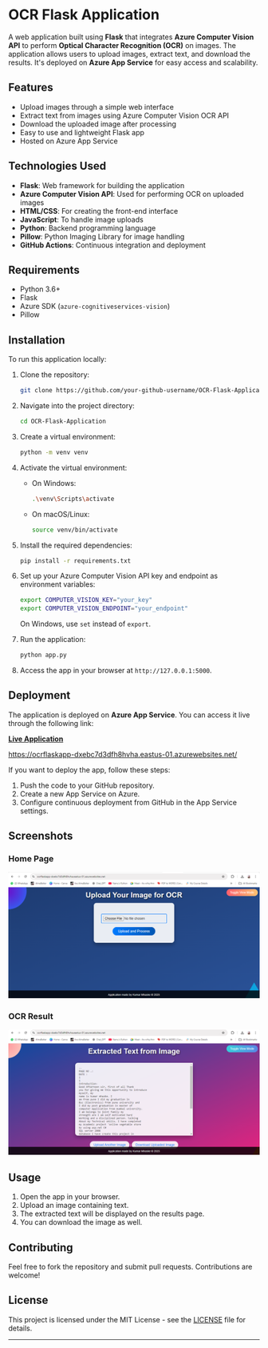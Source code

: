 
# OCR Flask Application

A web application built using **Flask** that integrates **Azure Computer Vision API** to perform **Optical Character Recognition (OCR)** on images. The application allows users to upload images, extract text, and download the results. It's deployed on **Azure App Service** for easy access and scalability.

## Features

- Upload images through a simple web interface
- Extract text from images using Azure Computer Vision OCR API
- Download the uploaded image after processing
- Easy to use and lightweight Flask app
- Hosted on Azure App Service

## Technologies Used

- **Flask**: Web framework for building the application
- **Azure Computer Vision API**: Used for performing OCR on uploaded images
- **HTML/CSS**: For creating the front-end interface
- **JavaScript**: To handle image uploads
- **Python**: Backend programming language
- **Pillow**: Python Imaging Library for image handling
- **GitHub Actions**: Continuous integration and deployment

## Requirements

- Python 3.6+
- Flask
- Azure SDK (`azure-cognitiveservices-vision`)
- Pillow

## Installation

To run this application locally:

1. Clone the repository:

   ```bash
   git clone https://github.com/your-github-username/OCR-Flask-Application.git
   ```

2. Navigate into the project directory:

   ```bash
   cd OCR-Flask-Application
   ```

3. Create a virtual environment:

   ```bash
   python -m venv venv
   ```

4. Activate the virtual environment:

   - On Windows:

     ```bash
     .\venv\Scripts\activate
     ```

   - On macOS/Linux:

     ```bash
     source venv/bin/activate
     ```

5. Install the required dependencies:

   ```bash
   pip install -r requirements.txt
   ```

6. Set up your Azure Computer Vision API key and endpoint as environment variables:

   ```bash
   export COMPUTER_VISION_KEY="your_key"
   export COMPUTER_VISION_ENDPOINT="your_endpoint"
   ```

   On Windows, use `set` instead of `export`.

7. Run the application:

   ```bash
   python app.py
   ```

8. Access the app in your browser at `http://127.0.0.1:5000`.

## Deployment

The application is deployed on **Azure App Service**. You can access it live through the following link:

[**Live Application**](https://ocrflaskapp-dxebc7d3dfh8hvha.eastus-01.azurewebsites.net/)

https://ocrflaskapp-dxebc7d3dfh8hvha.eastus-01.azurewebsites.net/

If you want to deploy the app, follow these steps:

1. Push the code to your GitHub repository.
2. Create a new App Service on Azure.
3. Configure continuous deployment from GitHub in the App Service settings.

## Screenshots

### Home Page

![Home Page](https://github.com/KumarMhaske/OCR-Flask-Application/blob/a1375d5a0f1c7f1abd68958d08cdb4cf1cc62784/Homepage%201.PNG)

### OCR Result

![OCR Result](https://github.com/KumarMhaske/OCR-Flask-Application/blob/a1375d5a0f1c7f1abd68958d08cdb4cf1cc62784/result%202.PNG)

## Usage

1. Open the app in your browser.
2. Upload an image containing text.
3. The extracted text will be displayed on the results page.
4. You can download the image as well.

## Contributing

Feel free to fork the repository and submit pull requests. Contributions are welcome!

## License

This project is licensed under the MIT License - see the [LICENSE](LICENSE) file for details.

---
